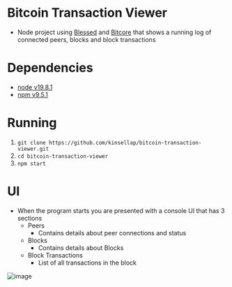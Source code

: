 # Bitcoin Transaction Viewer
- Node project using [Blessed](https://www.npmjs.com/package/blessed) and [Bitcore](https://www.npmjs.com/package/bitcore) that shows a running log of connected peers, blocks and block transactions
    
# Dependencies  
- [node v19.8.1](https://docs.npmjs.com/downloading-and-installing-node-js-and-npm) 
- [npm v9.5.1](https://docs.npmjs.com/downloading-and-installing-node-js-and-npm) 

# Running
1. `git clone https://github.com/kinsellap/bitcoin-transaction-viewer.git`
2. `cd bitcoin-transaction-viewer`
2. `npm start`

# UI 
- When the program starts you are presented with a console UI that has 3 sections
  - Peers
    - Contains details about peer connections and status
  - Blocks
    - Contains details about Blocks
  - Block Transactions
    - List of all transactions in the block 


![image](https://user-images.githubusercontent.com/112111540/236700832-85814984-c5f7-4b58-8222-7266d7c65567.png)

